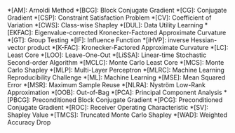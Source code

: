 *[AM]: Arnoldi Method
*[BCG]: Block Conjugate Gradient
*[CG]: Conjugate Gradient
*[CSP]: Constraint Satisfaction Problem
*[CV]: Coefficient of Variation
*[CWS]: Class-wise Shapley
*[DUL]: Data Utility Learning
*[EKFAC]: Eigenvalue-corrected Kronecker-Factored Approximate Curvature
*[GT]: Group Testing
*[IF]: Influence Function
*[iHVP]: inverse Hessian-vector product
*[K-FAC]: Kronecker-Factored Approximate Curvature
*[LC]: Least Core
*[LOO]: Leave-One-Out
*[LiSSA]: Linear-time Stochastic Second-order Algorithm
*[MCLC]: Monte Carlo Least Core
*[MCS]: Monte Carlo Shapley
*[MLP]: Multi-Layer Perceptron
*[MLRC]: Machine Learning Reproducibility Challenge
*[ML]: Machine Learning
*[MSE]: Mean Squared Error
*[MSR]: Maximum Sample Reuse
*[NLRA]: Nyström Low-Rank Approximation
*[OOB]: Out-of-Bag
*[PCA]: Principal Component Analysis
*[PBCG]: Preconditioned Block Conjugate Gradient
*[PCG]: Preconditioned Conjugate Gradient
*[ROC]: Receiver Operating Characteristic
*[SV]: Shapley Value
*[TMCS]: Truncated Monte Carlo Shapley
*[WAD]: Weighted Accuracy Drop
